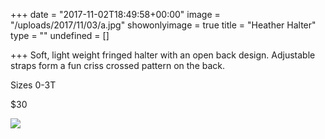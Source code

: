+++
date = "2017-11-02T18:49:58+00:00"
image = "/uploads/2017/11/03/a.jpg"
showonlyimage = true
title = "Heather Halter"
type = ""
undefined = []

+++
Soft, light weight fringed halter with an open back design. Adjustable straps form a fun criss crossed pattern on the back.

Sizes 0-3T

$30

![](/uploads/2017/11/03/a.jpg)